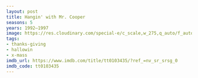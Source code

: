 ```yaml
---
layout: post
title: Hangin' with Mr. Cooper
seasons: 5
years: 1992–1997
image: https://res.cloudinary.com/special-e/c_scale,w_275,q_auto/f_auto/Series%20posters/Hangin_with_Mr._Cooper.png
tags:
- thanks-giving
- hallowin
- x-mass
imdb_url: https://www.imdb.com/title/tt0103435/?ref_=nv_sr_srsg_0
imdb_code: tt0103435
---
```

